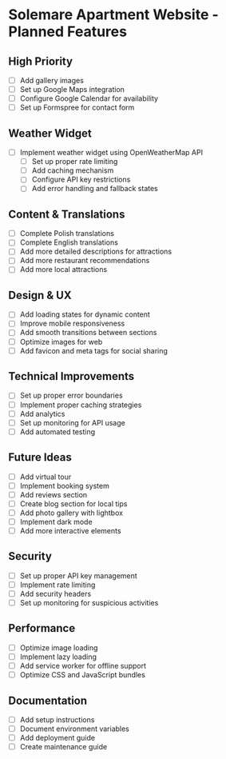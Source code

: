 # Solemare Apartment Website - Planned Features

## High Priority
- [ ] Add gallery images
- [ ] Set up Google Maps integration
- [ ] Configure Google Calendar for availability
- [ ] Set up Formspree for contact form

## Weather Widget
- [ ] Implement weather widget using OpenWeatherMap API
  - [ ] Set up proper rate limiting
  - [ ] Add caching mechanism
  - [ ] Configure API key restrictions
  - [ ] Add error handling and fallback states

## Content & Translations
- [ ] Complete Polish translations
- [ ] Complete English translations
- [ ] Add more detailed descriptions for attractions
- [ ] Add more restaurant recommendations
- [ ] Add more local attractions

## Design & UX
- [ ] Add loading states for dynamic content
- [ ] Improve mobile responsiveness
- [ ] Add smooth transitions between sections
- [ ] Optimize images for web
- [ ] Add favicon and meta tags for social sharing

## Technical Improvements
- [ ] Set up proper error boundaries
- [ ] Implement proper caching strategies
- [ ] Add analytics
- [ ] Set up monitoring for API usage
- [ ] Add automated testing

## Future Ideas
- [ ] Add virtual tour
- [ ] Implement booking system
- [ ] Add reviews section
- [ ] Create blog section for local tips
- [ ] Add photo gallery with lightbox
- [ ] Implement dark mode
- [ ] Add more interactive elements

## Security
- [ ] Set up proper API key management
- [ ] Implement rate limiting
- [ ] Add security headers
- [ ] Set up monitoring for suspicious activities

## Performance
- [ ] Optimize image loading
- [ ] Implement lazy loading
- [ ] Add service worker for offline support
- [ ] Optimize CSS and JavaScript bundles

## Documentation
- [ ] Add setup instructions
- [ ] Document environment variables
- [ ] Add deployment guide
- [ ] Create maintenance guide 